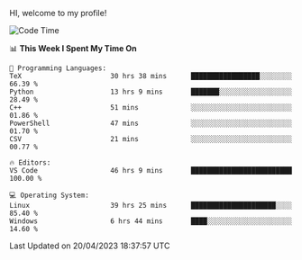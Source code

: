HI, welcome to my profile!
<!--START_SECTION:waka-->
![Code Time](http://img.shields.io/badge/Code%20Time-758%20hrs%2040%20mins-blue)

📊 **This Week I Spent My Time On** 

```text
💬 Programming Languages: 
TeX                      30 hrs 38 mins      █████████████████░░░░░░░░   66.39 % 
Python                   13 hrs 9 mins       ███████░░░░░░░░░░░░░░░░░░   28.49 % 
C++                      51 mins             ░░░░░░░░░░░░░░░░░░░░░░░░░   01.86 % 
PowerShell               47 mins             ░░░░░░░░░░░░░░░░░░░░░░░░░   01.70 % 
CSV                      21 mins             ░░░░░░░░░░░░░░░░░░░░░░░░░   00.77 % 

🔥 Editors: 
VS Code                  46 hrs 9 mins       █████████████████████████   100.00 % 

💻 Operating System: 
Linux                    39 hrs 25 mins      █████████████████████░░░░   85.40 % 
Windows                  6 hrs 44 mins       ████░░░░░░░░░░░░░░░░░░░░░   14.60 % 
```


 Last Updated on 20/04/2023 18:37:57 UTC
<!--END_SECTION:waka-->
